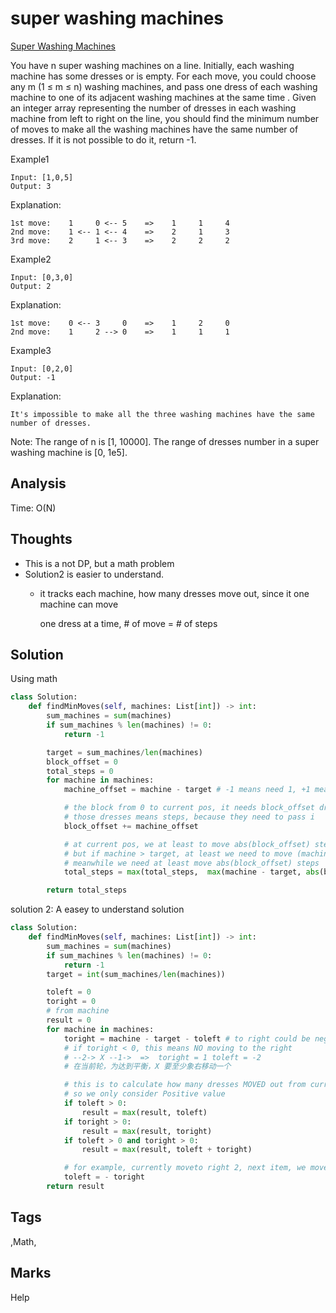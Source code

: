 # super washing machines

[Super Washing Machines](https://leetcode.com/problems/super-washing-machines)

You have n super washing machines on a line. Initially, each washing machine has some dresses or is empty. For each move, you could choose any m \(1 ≤ m ≤ n\) washing machines, and pass one dress of each washing machine to one of its adjacent washing machines at the same time . Given an integer array representing the number of dresses in each washing machine from left to right on the line, you should find the minimum number of moves to make all the washing machines have the same number of dresses. If it is not possible to do it, return -1.

Example1

```text
Input: [1,0,5]
Output: 3
```

Explanation:

```text
1st move:    1     0 <-- 5    =>    1     1     4
2nd move:    1 <-- 1 <-- 4    =>    2     1     3    
3rd move:    2     1 <-- 3    =>    2     2     2
```

Example2

```text
Input: [0,3,0]
Output: 2
```

Explanation:

```text
1st move:    0 <-- 3     0    =>    1     2     0    
2nd move:    1     2 --> 0    =>    1     1     1
```

Example3

```text
Input: [0,2,0]
Output: -1
```

Explanation:

```text
It's impossible to make all the three washing machines have the same number of dresses.
```

Note: The range of n is \[1, 10000\]. The range of dresses number in a super washing machine is \[0, 1e5\].

## Analysis

Time: O\(N\)

## Thoughts

* This is a not DP, but a math problem
* Solution2 is easier to understand.
  * it tracks each machine, how many dresses move out, since it one machine can move

    one dress at a time, \# of move = \# of steps

## Solution

Using math

```python
class Solution:
    def findMinMoves(self, machines: List[int]) -> int:
        sum_machines = sum(machines)
        if sum_machines % len(machines) != 0:
            return -1

        target = sum_machines/len(machines)
        block_offset = 0
        total_steps = 0
        for machine in machines:
            machine_offset = machine - target # -1 means need 1, +1 means exceed 1 

            # the block from 0 to current pos, it needs block_offset dresses
            # those dresses means steps, because they need to pass i 
            block_offset += machine_offset

            # at current pos, we at least to move abs(block_offset) steps 
            # but if machine > target, at least we need to move (machine - target) steps,
            # meanwhile we need at least move abs(block_offset) steps 
            total_steps = max(total_steps,  max(machine - target, abs(block_offset)) )

        return total_steps
```

solution 2: A easey to understand solution

```python
class Solution:
    def findMinMoves(self, machines: List[int]) -> int:
        sum_machines = sum(machines)
        if sum_machines % len(machines) != 0:
            return -1
        target = int(sum_machines/len(machines))

        toleft = 0
        toright = 0
        # from machine 
        result = 0 
        for machine in machines:
            toright = machine - target - toleft # to right could be negative, but it is fine 
            # if toright < 0, this means NO moving to the right 
            # --2-> X --1->  =>  toright = 1 toleft = -2  
            # 在当前轮，为达到平衡，X 要至少象右移动一个

            # this is to calculate how many dresses MOVED out from current machine 
            # so we only consider Positive value 
            if toleft > 0:
                result = max(result, toleft)
            if toright > 0:
                result = max(result, toright)
            if toleft > 0 and toright > 0:
                result = max(result, toleft + toright)

            # for example, currently moveto right 2, next item, we moveto left = -2  
            toleft = - toright 
        return result
```

## Tags

,Math,

## Marks

Help

